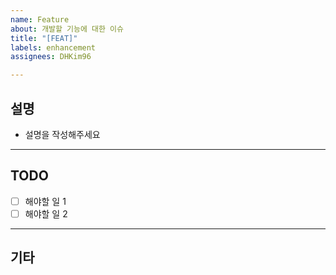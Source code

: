 ```yaml
---
name: Feature
about: 개발할 기능에 대한 이슈
title: "[FEAT]"
labels: enhancement
assignees: DHKim96

---
```


## 설명
 - 설명을 작성해주세요

***
## TODO
 - [ ] 해야할 일 1
 - [ ] 해야할 일 2

***
## 기타

